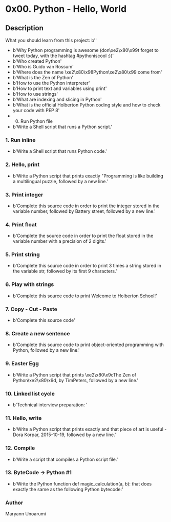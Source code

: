 # 0x00. Python - Hello, World

 ## Description
What you should learn from this project: b''

* b'Why Python programming is awesome (don\xe2\x80\x99t forget to tweet today, with the hashtag #pythoniscool :))'
* b'Who created Python'
* b'Who is Guido van Rossum'
* b'Where does the name \xe2\x80\x98Python\xe2\x80\x99 come from'
* b'What is the Zen of Python'
* b'How to use the Python interpreter'
* b'How to print text and variables using print'
* b'How to use strings'
* b'What are indexing and slicing in Python'
* b'What is the official Holberton Python coding style and how to check your code with PEP 8'
* 0. Run Python file
* b'Write a Shell script that runs a Python script.'

### 1. Run inline
 * b'Write a Shell script that runs Python code.'
### 2. Hello, print
 * b'Write a Python script that prints exactly "Programming is like building a multilingual puzzle, followed by a new line.'
### 3. Print integer
 * b'Complete this source code in order to print the integer stored in the variable number, followed by Battery street, followed by a new line.'
### 4. Print float
 * b'Complete the source code in order to print the float stored in the variable number with a precision of 2 digits.'
### 5. Print string
  * b'Complete this source code in order to print 3 times a string stored in the variable str, followed by its first 9 characters.'
### 6. Play with strings
 * b'Complete this source code to print Welcome to Holberton School!'
### 7. Copy - Cut - Paste
 * b'Complete this source code'
### 8. Create a new sentence
 * b'Complete this source code to print object-oriented programming with Python, followed by a new line.'
### 9. Easter Egg
 * b'Write a Python script that prints \xe2\x80\x9cThe Zen of Python\xe2\x80\x9d, by TimPeters, followed by a new line.'
### 10. Linked list cycle
 * b'Technical interview preparation: '
### 11. Hello, write
 * b'Write a Python script that prints exactly and that piece of art is useful - Dora Korpar, 2015-10-19, followed by a new line.'
### 12. Compile
 * b'Write a script that compiles a Python script file.'
### 13. ByteCode -> Python #1
 * b'Write the Python function def magic_calculation(a, b): that does exactly the same as the following Python bytecode:'

### Author
Maryann Unoarumi
